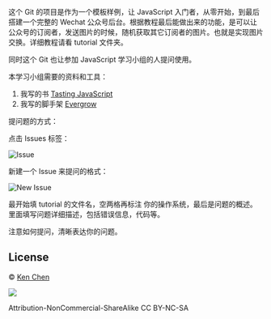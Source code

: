 这个 Git 的项目是作为一个模板样例，让 JavaScript 入门者，从零开始，到最后搭建一个完整的 Wechat 公众号后台。根据教程最后能做出来的功能，是可以让公众号的订阅者，发送图片的时候，随机获取其它订阅者的图片。也就是实现图片交换。详细教程请看 tutorial 文件夹。  

同时这个 Git 也让参加 JavaScript 学习小组的人提问使用。  

[Tasting JavaScript]:https://leanpub.com/tasting-javascript
[Evergrow]: https://github.com/kenspirit/generator-evergrow

本学习小组需要的资料和工具：  

1. 我写的书 [Tasting JavaScript][]  
2. 我写的脚手架 [Evergrow][]

提问题的方式：

点击 Issues 标签：

![Issue](http://thinkingincrowd.u.qiniudn.com/javascript-study-group-issue.png)

新建一个 Issue 来提问的格式：

![New Issue](http://thinkingincrowd.u.qiniudn.com/javascript-study-group-new-issue.png)

最开始填 tutorial 的文件名，空两格再标注 你的操作系统，最后是问题的概述。里面填写问题详细描述，包括错误信息，代码等。  

注意如何提问，清晰表达你的问题。

## License

 © [Ken Chen](http://www.thinkingincrowd.me)

![](https://licensebuttons.net/l/by-nc-sa/3.0/88x31.png)

Attribution-NonCommercial-ShareAlike 
CC BY-NC-SA
